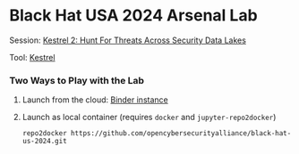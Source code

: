 # Black Hat USA 2024 Arsenal Lab

Session: [Kestrel 2: Hunt For Threats Across Security Data Lakes](https://www.blackhat.com/us-24/arsenal/schedule/index.html#kestrel--hunt-for-threats-across-security-data-lakes-39321)

Tool: [Kestrel](https://github.com/opencybersecurityalliance/kestrel-lang)

### Two Ways to Play with the Lab

1. Launch from the cloud: [Binder instance](https://mybinder.org/v2/gh/opencybersecurityalliance/black-hat-us-2024/HEAD?filepath=.)

2. Launch as local container (requires `docker` and `jupyter-repo2docker`)
   ```console
   repo2docker https://github.com/opencybersecurityalliance/black-hat-us-2024.git
   ```
